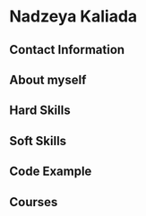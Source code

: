 # **Nadzeya Kaliada**

## **Contact Information**

## **About myself**

## **Hard Skills**

## **Soft Skills**

## **Code Example**

## **Courses**